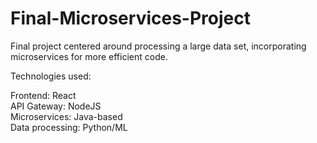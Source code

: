 # Final-Microservices-Project
Final project centered around processing a large data set, incorporating microservices for more efficient code.

Technologies used:

Frontend: React<br>
API Gateway: NodeJS<br>
Microservices: Java-based<br>
Data processing: Python/ML<br>

